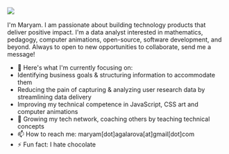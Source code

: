 ### <a><img src="https://dump.cy.md/6c736bfd11ded8cdc5e2bda009a6694a/colortext.svg"/></a>
   I'm Maryam. I am passionate about building technology products that deliver positive impact. I'm a data analyst interested in mathematics, pedagogy, computer animations, open-source, software development, and beyond. Always to open to new opportunities to collaborate, send me a message! 
- 🔭 Here's what I'm currently focusing on:
- Identifying business goals & structuring information to accommodate them
- Reducing the pain of capturing & analyzing user research data by streamlining data delivery
- Improving my technical competence in JavaScript, CSS art and computer animations
- 🌱 Growing my tech network, coaching others by teaching technical concepts
- 📫 How to reach me: maryam[dot]agalarova[at]gmail[dot]com
- ⚡ Fun fact: I hate chocolate

